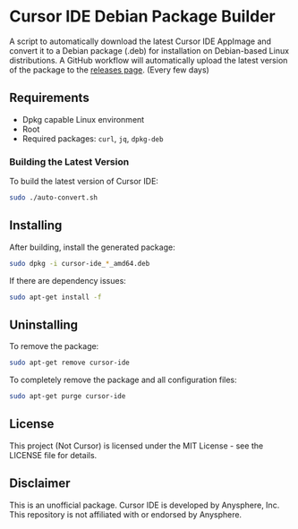 # Cursor IDE Debian Package Builder

A script to automatically download the latest Cursor IDE AppImage and convert it to a Debian package (.deb) for installation on Debian-based Linux distributions. A GitHub workflow will automatically upload the latest version of the package to the [releases page](https://github.com/jackinthebox52/cursor-deb/releases). (Every few days)

## Requirements

- Dpkg capable Linux environment
- Root
- Required packages: `curl`, `jq`, `dpkg-deb`


### Building the Latest Version

To build the latest version of Cursor IDE:

```bash
sudo ./auto-convert.sh
```

## Installing

After building, install the generated package:

```bash
sudo dpkg -i cursor-ide_*_amd64.deb
```

If there are dependency issues:

```bash
sudo apt-get install -f
```

## Uninstalling

To remove the package:

```bash
sudo apt-get remove cursor-ide
```

To completely remove the package and all configuration files:

```bash
sudo apt-get purge cursor-ide
```

## License

This project (Not Cursor) is licensed under the MIT License - see the LICENSE file for details.

## Disclaimer

This is an unofficial package. Cursor IDE is developed by Anysphere, Inc. This repository is not affiliated with or endorsed by Anysphere.